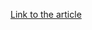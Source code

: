 [Link to the article](https://www.crowdstrike.com/blog/meet-crowdstrikes-adversary-of-the-month-for-january-voodoo-bear/)
